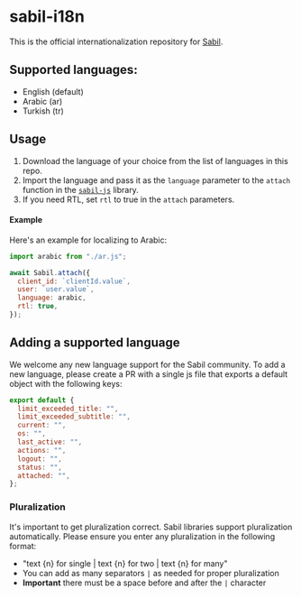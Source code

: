 # sabil-i18n

This is the official internationalization repository for [Sabil](https://sabil.io).

## Supported languages:

- English (default)
- Arabic (ar)
- Turkish (tr)

## Usage

1. Download the language of your choice from the list of languages in this repo.
2. Import the language and pass it as the `language` parameter to the `attach` function in the [`sabil-js`](https://www.npmjs.com/package/sabil-js) library.
3. If you need RTL, set `rtl` to true in the `attach` parameters.

#### Example

Here's an example for localizing to Arabic:

```js
import arabic from "./ar.js";

await Sabil.attach({
  client_id: `clientId.value`,
  user: `user.value`,
  language: arabic,
  rtl: true,
});
```

## Adding a supported language

We welcome any new language support for the Sabil community. To add a new language, please create a PR with a single js file that exports a default object with the following keys:

```js
export default {
  limit_exceeded_title: "",
  limit_exceeded_subtitle: "",
  current: "",
  os: "",
  last_active: "",
  actions: "",
  logout: "",
  status: "",
  attached: "",
};
```

### Pluralization

It's important to get pluralization correct. Sabil libraries support pluralization automatically. Please ensure you enter any pluralization in the following format:

- "text {n} for single | text {n} for two | text {n} for many"
- You can add as many separators `|` as needed for proper pluralization
- **Important** there must be a space before and after the `|` character

